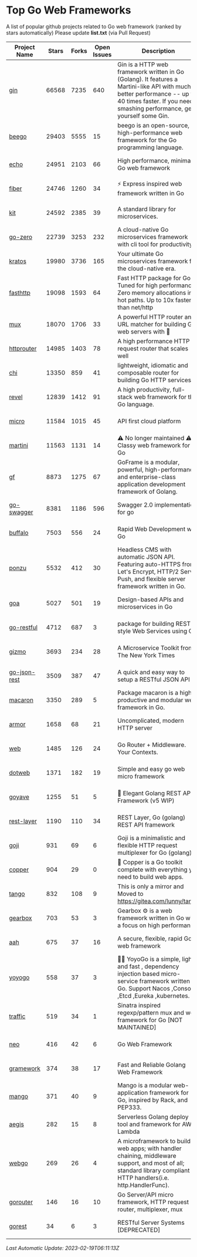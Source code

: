 # Top Go Web Frameworks
A list of popular github projects related to Go web framework (ranked by stars automatically)
Please update **list.txt** (via Pull Request)

| Project Name | Stars | Forks | Open Issues | Description | Last Commit |
| ------------ | ----- | ----- | ----------- | ----------- | ----------- |
| [gin](https://github.com/gin-gonic/gin) | 66568 | 7235 | 640 | Gin is a HTTP web framework written in Go (Golang). It features a Martini-like API with much better performance -- up to 40 times faster. If you need smashing performance, get yourself some Gin. | 2023-02-18 06:43:39 |
| [beego](https://github.com/beego/beego) | 29403 | 5555 | 15 | beego is an open-source, high-performance web framework for the Go programming language. | 2023-02-07 02:33:55 |
| [echo](https://github.com/labstack/echo) | 24951 | 2103 | 66 | High performance, minimalist Go web framework | 2023-02-10 12:43:25 |
| [fiber](https://github.com/gofiber/fiber) | 24746 | 1260 | 34 | ⚡️ Express inspired web framework written in Go | 2023-02-13 21:48:55 |
| [kit](https://github.com/go-kit/kit) | 24592 | 2385 | 39 | A standard library for microservices. | 2023-01-02 06:10:18 |
| [go-zero](https://github.com/zeromicro/go-zero) | 22739 | 3253 | 232 | A cloud-native Go microservices framework with cli tool for productivity. | 2023-02-17 06:48:41 |
| [kratos](https://github.com/go-kratos/kratos) | 19980 | 3736 | 165 | Your ultimate Go microservices framework for the cloud-native era. | 2023-02-13 03:38:22 |
| [fasthttp](https://github.com/valyala/fasthttp) | 19098 | 1593 | 64 | Fast HTTP package for Go. Tuned for high performance. Zero memory allocations in hot paths. Up to 10x faster than net/http | 2023-02-15 10:56:23 |
| [mux](https://github.com/gorilla/mux) | 18070 | 1706 | 33 | A powerful HTTP router and URL matcher for building Go web servers with 🦍 | 2022-12-09 15:56:57 |
| [httprouter](https://github.com/julienschmidt/httprouter) | 14985 | 1403 | 78 | A high performance HTTP request router that scales well | 2022-06-03 15:51:59 |
| [chi](https://github.com/go-chi/chi) | 13350 | 859 | 41 | lightweight, idiomatic and composable router for building Go HTTP services | 2023-02-01 21:17:20 |
| [revel](https://github.com/revel/revel) | 12839 | 1412 | 91 | A high productivity, full-stack web framework for the Go language. | 2022-04-12 20:53:30 |
| [micro](https://github.com/micro/micro) | 11584 | 1015 | 45 | API first cloud platform | 2023-02-04 13:57:11 |
| [martini](https://github.com/go-martini/martini) | 11563 | 1131 | 14 | ⚠️ No longer maintained ⚠️  Classy web framework for Go | 2017-01-21 21:58:54 |
| [gf](https://github.com/gogf/gf) | 8873 | 1275 | 67 | GoFrame is a modular, powerful, high-performance and enterprise-class application development framework of Golang.  | 2023-02-15 06:13:32 |
| [go-swagger](https://github.com/go-swagger/go-swagger) | 8381 | 1186 | 596 | Swagger 2.0 implementation for go | 2023-02-04 17:37:23 |
| [buffalo](https://github.com/gobuffalo/buffalo) | 7503 | 556 | 24 | Rapid Web Development w/ Go | 2023-01-26 15:34:17 |
| [ponzu](https://github.com/ponzu-cms/ponzu) | 5532 | 412 | 30 | Headless CMS with automatic JSON API. Featuring auto-HTTPS from Let's Encrypt, HTTP/2 Server Push, and flexible server framework written in Go. | 2020-01-02 00:14:32 |
| [goa](https://github.com/goadesign/goa) | 5027 | 501 | 19 | Design-based APIs and microservices in Go | 2023-02-13 15:05:35 |
| [go-restful](https://github.com/emicklei/go-restful) | 4712 | 687 | 3 | package for building REST-style Web Services using Go | 2022-11-19 15:19:18 |
| [gizmo](https://github.com/nytimes/gizmo) | 3693 | 234 | 28 | A Microservice Toolkit from The New York Times | 2021-04-30 15:27:05 |
| [go-json-rest](https://github.com/ant0ine/go-json-rest) | 3509 | 387 | 47 | A quick and easy way to setup a RESTful JSON API | 2017-09-13 04:12:08 |
| [macaron](https://github.com/go-macaron/macaron) | 3350 | 289 | 5 | Package macaron is a high productive and modular web framework in Go. | 2022-06-06 01:40:09 |
| [armor](https://github.com/labstack/armor) | 1658 | 68 | 21 | Uncomplicated, modern HTTP server | 2019-08-03 18:10:09 |
| [web](https://github.com/gocraft/web) | 1485 | 126 | 24 | Go Router + Middleware. Your Contexts. | 2019-02-07 15:06:52 |
| [dotweb](https://github.com/devfeel/dotweb) | 1371 | 182 | 19 | Simple and easy go web micro framework | 2022-08-11 09:03:59 |
| [goyave](https://github.com/go-goyave/goyave) | 1255 | 51 | 5 | 🍐 Elegant Golang REST API Framework (v5 WIP) | 2023-01-05 10:15:58 |
| [rest-layer](https://github.com/rs/rest-layer) | 1190 | 110 | 34 | REST Layer, Go (golang) REST API framework | 2021-09-30 23:58:01 |
| [goji](https://github.com/goji/goji) | 931 | 69 | 6 | Goji is a minimalistic and flexible HTTP request multiplexer for Go (golang) | 2019-01-26 23:58:29 |
| [copper](https://github.com/gocopper/copper) | 904 | 29 | 0 | 🚀‏‏‎    ‎‏‏‎‏‏‎‎‎‎‎‎Copper is a Go toolkit complete with everything you need to build web apps. | 2022-07-28 13:15:08 |
| [tango](https://github.com/lunny/tango) | 832 | 108 | 9 | This is only a mirror and Moved to https://gitea.com/lunny/tango | 2019-05-17 03:31:10 |
| [gearbox](https://github.com/gogearbox/gearbox) | 703 | 53 | 3 | Gearbox :gear: is a web framework written in Go with a focus on high performance | 2022-09-21 00:20:37 |
| [aah](https://github.com/go-aah/aah) | 675 | 37 | 16 | A secure, flexible, rapid Go web framework | 2020-09-02 02:31:20 |
| [yoyogo](https://github.com/yoyofx/yoyogo) | 558 | 37 | 3 | 🦄🌈 YoyoGo is a simple, light and fast , dependency injection based micro-service framework written in Go. Support Nacos ,Consoul ,Etcd ,Eureka ,kubernetes. | 2022-09-23 09:31:30 |
| [traffic](https://github.com/gravityblast/traffic) | 519 | 34 | 1 | Sinatra inspired regexp/pattern mux and web framework for Go [NOT MAINTAINED] | 2015-11-26 21:31:07 |
| [neo](https://github.com/ivpusic/neo) | 416 | 42 | 6 | Go Web Framework | 2017-08-14 23:54:31 |
| [gramework](https://github.com/gramework/gramework) | 374 | 38 | 17 | Fast and Reliable Golang Web Framework | 2023-01-24 23:49:42 |
| [mango](https://github.com/paulbellamy/mango) | 371 | 40 | 9 | Mango is a modular web-application framework for Go, inspired by Rack, and PEP333. | 2017-10-17 08:18:43 |
| [aegis](https://github.com/tmaiaroto/aegis) | 282 | 15 | 8 | Serverless Golang deploy tool and framework for AWS Lambda | 2019-07-28 17:59:41 |
| [webgo](https://github.com/bnkamalesh/webgo) | 269 | 26 | 4 | A microframework to build web apps; with handler chaining, middleware support, and most of all; standard library compliant HTTP handlers(i.e. http.HandlerFunc). | 2023-02-05 08:07:27 |
| [gorouter](https://github.com/vardius/gorouter) | 146 | 16 | 10 | Go Server/API micro framework, HTTP request router, multiplexer, mux | 2022-10-28 23:16:55 |
| [gorest](https://github.com/tideland/gorest) | 34 | 6 | 3 | RESTful Server Systems [DEPRECATED] | 2017-11-10 13:00:37 |

*Last Automatic Update: 2023-02-19T06:11:13Z*